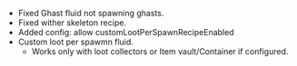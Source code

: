 - Fixed Ghast fluid not spawning ghasts.
- Fixed wither skeleton recipe.
- Added config: allow customLootPerSpawnRecipeEnabled
- Custom loot per spawmn fluid.
  - Works only with loot collectors or Item vault/Container if configured.